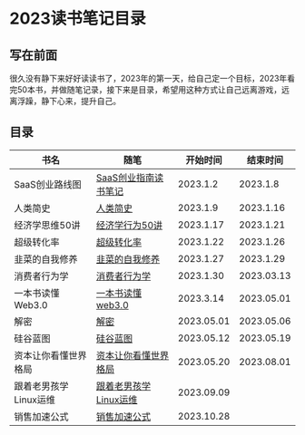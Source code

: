 # 2023读书笔记目录

## 写在前面

很久没有静下来好好读读书了，2023年的第一天，给自己定一个目标，2023年看完50本书，并做随笔记录，接下来是目录，希望用这种方式让自己远离游戏，远离浮躁，静下心来，提升自己。

## 目录

| 书名            | 随笔                             | 开始时间       | 结束时间       |
|---------------|--------------------------------|------------|------------|
| SaaS创业路线图     | [SaaS创业指南读书笔记](./SaaS创业路线图.md) | 2023.1.2   | 2023.1.8   |
| 人类简史          | [人类简史](./人类简史.md)              | 2023.1.9   | 2023.1.16  |
| 经济学思维50讲      | [经济学行为50讲](./经济学行为50讲.md)      | 2023.1.17  | 2023.1.21  |
| 超级转化率         | [超级转化率](./超级转化率.md)            | 2023.1.22  | 2023.1.26  |
| 韭菜的自我修养       | [韭菜的自我修养](./韭菜的自我修养.md)        | 2023.1.27  | 2023.1.29  |
| 消费者行为学        | [消费者行为学](./消费者行为学.md)          | 2023.1.30  | 2023.03.13 |
| 一本书读懂Web3.0   | [一本书读懂web3.0](./一本书读懂web3.md)  | 2023.3.14  | 2023.05.01 |
| 解密            | [解密](./解密.md)                  | 2023.05.01 | 2023.05.06 |
| 硅谷蓝图          | [硅谷蓝图](./硅谷蓝图.md)              | 2023.05.12 | 2023.05.19 |
| 资本让你看懂世界格局    | [资本让你看懂世界格局](./资本让你看懂世界格局.md)  | 2023.05.20 | 2023.08.01 |
| 跟着老男孩学Linux运维 | [跟着老男孩学Linux运维](./跟着老男孩学Linux运维.md)  | 2023.09.09 |            |
| 销售加速公式        | [销售加速公式](./销售加速公式.md)  | 2023.10.28 |            |





